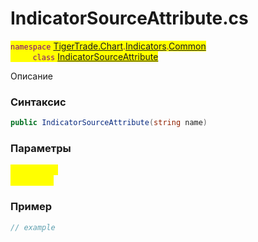 
# IndicatorSourceAttribute.cs
<mark style="color:purple;">`namespace` [TigerTrade.Chart](../../../../../TigerTrade.Chart.md).[Indicators](../../../../../TigerTrade.Chart/Indicators.md).[Common](../../../../../TigerTrade.Chart/Indicators/Common.md)  
&nbsp;&nbsp;&nbsp;&nbsp;&nbsp;&nbsp;&nbsp;&nbsp;&nbsp;`class` [IndicatorSourceAttribute](../../IndicatorSourceAttribute.cs.md)

Описание

### Синтаксис
```csharp
public IndicatorSourceAttribute(string name)
```
### Параметры  
<mark style="color:yellow;">`name` *`string`*  
 *Описание*  
  


### Пример  
```csharp
// example
```
                    
                    